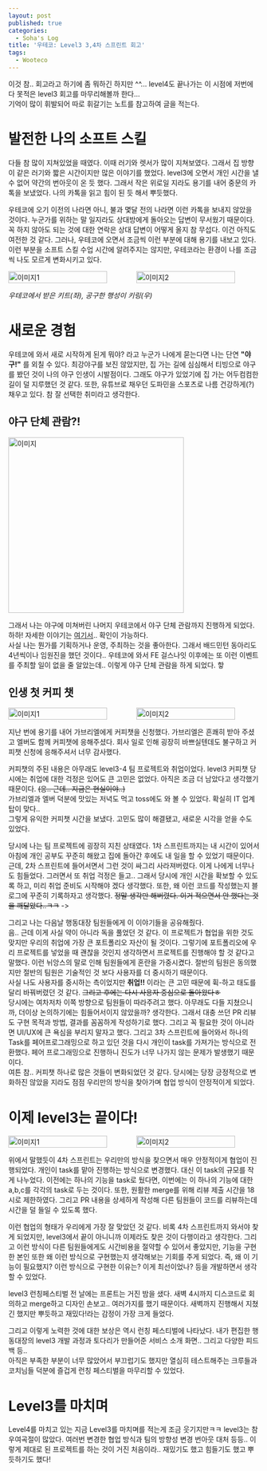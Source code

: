 ```yaml
---
layout: post
published: true
categories:
  - Soha's Log
title: '우테코: Level3 3,4차 스프린트 회고'
tags:
  - Wooteco
---
```


이것 참.. 회고라고 하기에 좀 뭐하긴 하지만 ^^... level4도 끝나가는 이 시점에 저번에 다 못적은 level3 회고를 마무리해볼까 한다...  
기억이 많이 휘발되어 따로 휘갈기는 노트를 참고하여 글을 적는다.

# 발전한 나의 소프트 스킬

다들 참 많이 지쳐있었을 때였다. 이때 러기와 렛서가 많이 지쳐보였다. 그래서 집 방향이 같은 러기와 짧은 시간이지만 많은 이야기를 했었다. level3에 오면서 개인 시간을 낼 수 없어 약간의 번아웃이 온 듯 했다. 그래서 작은 위로일 지라도 용기를 내어 중문의 카톡을 보냈었다. 나의 카톡을 읽고 힘이 된 듯 해서 뿌듯했다.

우테코에 오기 이전의 나라면 아니, 불과 몇달 전의 나라면 이런 카톡을 보내지 않았을 것이다. 누군가를 위하는 말 일지라도 상대방에게 돌아오는 답변이 무서웠기 때문이다. 꼭 하지 않아도 되는 것에 대한 연락은 상대 답변이 어떻게 올지 참 무섭다. 이건 아직도 여전한 것 같다. 그러나, 우테코에 오면서 조금씩 이런 부분에 대해 용기를 내보고 있다. 이런 부분을 소프트 스킬 수업 시간에 알려주지는 않지만, 우테코라는 환경이 나를 조금씩 나도 모르게 변화시키고 있다.

<p style="display:flex; gap:10px; overflow: sroll;">
  <img width="80%"  alt="이미지1" src="https://github.com/user-attachments/assets/660f86db-0f02-48df-a052-c8997195e5a0"/>
  <img width="80%" alt="이미지2" src="https://github.com/user-attachments/assets/23ee59bf-52b8-44d7-957c-fbce37faede6"/>
</p>

_우테코에서 받은 키트(좌), 공구한 행성이 키링(우)_

# 새로운 경험

우테코에 와서 새로 시작하게 된게 뭐야? 라고 누군가 나에게 묻는다면 나는 단연 **"야구!"** 를 외칠 수 있다. 최강야구를 보진 않았지만, 집 가는 길에 심심해서 티빙으로 야구를 봤던 것이 나의 야구 인생이 시발점이다. 그래도 야구가 있었기에 집 가는 어두컴컴한 길이 덜 지루했던 것 같다. 또한, 유튜브로 채우던 도파민을 스포츠로 나름 건강하게(?) 채우고 있다. 참 잘 선택한 취미라고 생각한다.

## 야구 단체 관람?!

<img width="352" alt="이미지" src="https://github.com/user-attachments/assets/99289d50-8236-412f-8fee-82010d6d992a">

그래서 나는 야구에 미쳐버린 나머지 우테코에서 야구 단체 관람까지 진행하게 되었다. 하하! 자세한 이야기는 [여기서](https://blog.naver.com/soy2302ten/223550718572).. 확인이 가능하다.  
사실 나는 뭔가를 기획하거나 운영, 주최하는 것을 좋아한다. 그래서 배드민턴 동아리도 4년씩이나 임원진을 했던 것이다.. 우테코에 와서 FE 걸스나잇 이후에는 또 이런 이벤트를 주최할 일이 없을 줄 알았는데.. 이렇게 야구 단체 관람을 하게 되었다. 핳

## 인생 첫 커피 챗

<p style="display:flex; gap:10px; overflow: sroll;">
  <img width="80%"  alt="이미지1" src="https://github.com/user-attachments/assets/16e303ec-7adb-4c0e-bcf6-35234f41912f"/>
  <img width="80%" alt="이미지2" src="https://github.com/user-attachments/assets/915e2cd4-378a-4b94-961d-57e6d40c6284"/>
</p>

지난 번에 용기를 내어 가브리엘에게 커피챗을 신청했다. 가브리엘은 흔쾌히 받아 주셨고 엘버도 함께 커피챗에 응해주셨다. 회사 일로 인해 굉장히 바쁘실텐데도 불구하고 커피챗 신청에 응해주셔서 너무 감사했다.

커피챗의 주된 내용은 아무래도 level3-4 팀 프로젝트와 취업이었다. level3 커피챗 당시에는 취업에 대한 걱정은 있어도 큰 고민은 없었다. 아직은 조금 더 남았다고 생각했기 때문이다. ~~(응.. 근데.. 지금은 현실이야..)~~  
가브리엘과 엘버 덕분에 맛있는 저녁도 먹고 toss에도 와 볼 수 있었다. 확실히 IT 업계 탑이 맞다..  
그렇게 유익한 커피챗 시간을 보냈다. 고민도 많이 해결됐고, 새로운 시각을 얻을 수도 있었다.

당시에 나는 팀 프로젝트에 굉장히 지친 상태였다. 1차 스프린트까지는 내 시간이 있어서 아침에 개인 공부도 꾸준히 해왔고 집에 돌아간 후에도 내 일을 할 수 있었기 때문이다. 근데, 2차 스프린트에 들어서면서 그런 것이 싸그리 사라져버렸다. 이게 나에게 너무나도 힘들었다. 그러면서 또 취업 걱정은 들고.. 그래서 당시에 개인 시간을 확보할 수 있도록 하고, 미리 취업 준비도 시작해야 겠다 생각했다. 또한, 왜 이런 코드를 작성했는지 블로그에 꾸준히 기록하자고 생각했다. ~~정말 생각만 해버렸다. 이거 적으면서 안 했다는 것을 깨달았다..ㅋㅋ~~ ->

그리고 나는 다음날 행동대장 팀원들에게 이 이야기들을 공유해줬다.  
음.. 근데 이게 사실 약이 아니라 독을 풀었던 것 같다. 이 프로젝트가 협업을 위한 것도 맞지만 우리의 취업에 가장 큰 포트폴리오 자산이 될 것이다. 그렇기에 포트폴리오에 우리 프로젝트를 넣었을 때 괜찮을 것인지 생각하면서 프로젝트를 진행해야 할 것 같다고 말했다. 이런 뉘앙스의 말로 인해 팀원들에게 혼란을 가중시켰다. 절반의 팀원은 동의했지만 절반의 팀원은 기술적인 것 보다 사용자를 더 중시하기 때문이다.  
사실 나도 사용자를 중시하는 측이었지만 **취업!!** 이라는 큰 고민 때문에 휙-하고 태도를 달리 바꿔버렸던 것 같다. ~~그리고 후에는 다시 사용자 중심으로 돌아왔다ㅎ~~  
당시에는 여차저차 이쪽 방향으로 팀원들이 따라주려고 했다. 아무래도 다들 지쳤으니까, 더이상 논의하기에는 힘들어서이지 않았을까? 생각한다. 그래서 대충 쓰던 PR 리뷰도 구현 목적과 방법, 결과를 꼼꼼하게 작성하기로 했다. 그리고 꼭 필요한 것이 아니라면 UI/UX에 큰 욕심을 부리지 말자고 했다. 그리고 3차 스프린트에 들어와서 하나의 Task를 페어프로그래밍으로 하고 있던 것을 다시 개인이 task를 가져가는 방식으로 전환했다. 페어 프로그래밍으로 진행하니 진도가 너무 나가지 않는 문제가 발생했기 때문이다.  
여튼 참.. 커피챗 하나로 많은 것들이 변화되었던 것 같다. 당시에는 당장 긍정적으로 변화하진 않았을 지라도 점점 우리만의 방식을 찾아가며 협업 방식이 안정적이게 되었다.

# 이제 level3는 끝이다!

<p style="display:flex; gap:10px; overflow: sroll;">
  <img width="80%"  alt="이미지1" src="https://github.com/user-attachments/assets/6c936e22-2f8f-4928-96af-32aabe78951d"/>
  <img width="80%" alt="이미지2" src="https://github.com/user-attachments/assets/3a0dceee-3cfd-43bd-aa84-25d98943f4b2"/>
</p>

위에서 말했듯이 4차 스프린트는 우리만의 방식을 찾으면서 매우 안정적이게 협업이 진행되었다. 개인이 task를 맡아 진행하는 방식으로 변경했다. 대신 이 task의 규모를 작게 나누었다. 이전에는 하나의 기능을 task로 뒀다면, 이번에는 이 하나의 기능에 대한 a,b,c를 각각의 task로 두는 것이다. 또한, 원활한 merge를 위해 리뷰 제출 시간을 18시로 제한하였다. 그리고 PR 내용을 상세하게 작성해 다른 팀원들이 코드를 리뷰하는데 시간을 덜 들일 수 있도록 했다.

이런 협업의 형태가 우리에게 가장 잘 맞았던 것 같다. 비록 4차 스프린트까지 와서야 찾게 되었지만, level3에서 끝이 아니니까 이제라도 찾은 것이 다행이라고 생각한다. 그리고 이런 방식이 다른 팀원들에게도 시간비용을 절약할 수 있어서 좋았지만, 기능을 구현한 본인 또한 왜 이런 방식으로 구현했는지 생각해보는 기회를 주게 되었다. 즉, 왜 이 기능이 필요했지? 이런 방식으로 구현한 이유는? 이게 최선이었나? 등을 개발하면서 생각할 수 있었다.

level3 런칭페스티벌 전 날에는 프론트는 거진 밤을 샜다. 새벽 4시까지 디스코드로 회의하고 merge하고 디자인 손보고.. 여러가지를 했기 때문이다. 새벽까지 진행해서 지쳤긴 했지만 뿌듯하고 재밌다!라는 감정이 가장 크게 들었다.

그리고 이렇게 노력한 것에 대한 보상은 역시 런칭 페스티벌에 나타났다. 내가 편집한 행동대장의 level3 개발 과정과 토다리가 만들어준 서비스 소개 화면.. 그리고 다양한 피드백 등..  
아직은 부족한 부분이 너무 많았어서 부끄럽기도 했지만 열심히 테스트해주는 크루들과 코치님들 덕분에 즐겁게 런칭 페스티벌을 마무리할 수 있었다.

# Level3를 마치며

Level4를 마치고 있는 지금 Level3를 마치며를 적는게 조금 웃기지만ㅋㅋ level3는 참 우여곡절이 많았다. 여러번 변경한 협업 방식과 팀의 방향성 변경 번아웃 대처 등등.. 이렇게 제대로 된 프로젝트를 하는 것이 거진 처음이라.. 재밌기도 했고 힘들기도 했고 뿌듯하기도 했다!
